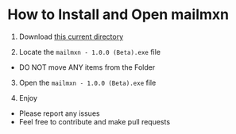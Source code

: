 # How to Install  and Open mailmxn

1. Download [this current directory](https://github.com/itsrxmmy/mailmxn/tree/main/mailmxn)

2. Locate the ```mailmxn - 1.0.0 (Beta).exe``` file
  - DO NOT move ANY items from the Folder

3. Open the ```mailmxn - 1.0.0 (Beta).exe``` file

4. Enjoy
  - Please report any issues
  - Feel free to contribute and make pull requests
